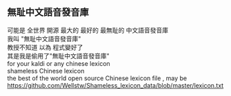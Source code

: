 ## 無耻中文語音發音庫  
可能是 全世界 開源 最大的 最好的 最無耻的 中文語音發音庫  
我叫 "無耻中文語音發音庫"  
教授不知道 以為 程式變好了  
其是我是偷用了"無耻中文語音發音庫"  
for your kaldi or any chinese lexicon  
shameless Chinese lexicon  
the best of the world open source Chinese lexicon file , may be  
https://github.com/Wellstw/Shameless_lexicon_data/blob/master/lexicon.txt
